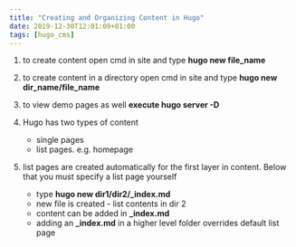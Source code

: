 ```yaml
---
title: "Creating and Organizing Content in Hugo"
date: 2019-12-30T12:01:09+01:00
tags: [hugo_cms]
---
```


1. to create content open cmd in site and type **hugo new file_name**
2. to create content in a directory open cmd in site and type **hugo new dir_name/file_name**
3. to view demo pages as well **execute hugo server -D**
4. Hugo has two types of content

    * single pages
    * list pages. e.g. homepage

5. list pages are created automatically for the first layer in content. Below that you must specify a list page yourself

    * type **hugo new dir1/dir2/_index.md**
    * new file is created - list contents in dir 2
    * content can be added in **_index.md**
    * adding an **_index.md** in a higher level folder overrides default list page
